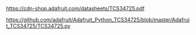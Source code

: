 https://cdn-shop.adafruit.com/datasheets/TCS34725.pdf

https://github.com/adafruit/Adafruit_Python_TCS34725/blob/master/Adafruit_TCS34725/TCS34725.py